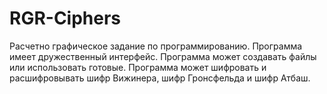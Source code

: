# RGR-Ciphers
Расчетно графическое задание по программированию.
Программа имеет дружественный интерфейс.
Программа может создавать файлы или использовать готовые.
Программа может шифровать и расшифровывать шифр Вижинера, шифр Гронсфельда и шифр Атбаш.
